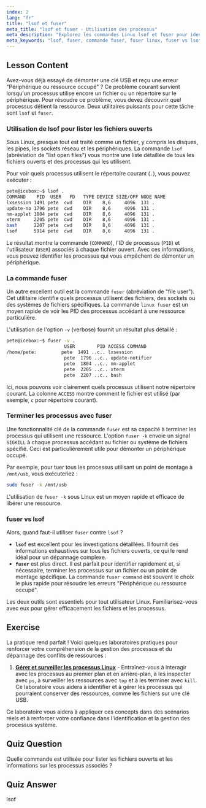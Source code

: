 ```yaml
---
index: 2
lang: "fr"
title: "lsof et fuser"
meta_title: "lsof et fuser - Utilisation des processus"
meta_description: "Explorez les commandes Linux lsof et fuser pour identifier quels processus utilisent des fichiers spécifiques. Apprenez à résoudre les erreurs 'Périphérique ou ressource occupée', comparez fuser et lsof, et utilisez des options comme fuser -k pour gérer efficacement les fichiers ouverts."
meta_keywords: "lsof, fuser, commande fuser, fuser linux, fuser vs lsof, lsof vs fuser, fuser -k linux, fichiers ouverts, gestion des processus, périphérique occupé, commandes Linux"
---
```


## Lesson Content

Avez-vous déjà essayé de démonter une clé USB et reçu une erreur "Périphérique ou ressource occupé" ? Ce problème courant survient lorsqu'un processus utilise encore un fichier ou un répertoire sur le périphérique. Pour résoudre ce problème, vous devez découvrir quel processus détient la ressource. Deux utilitaires puissants pour cette tâche sont `lsof` et `fuser`.

### Utilisation de lsof pour lister les fichiers ouverts

Sous Linux, presque tout est traité comme un fichier, y compris les disques, les pipes, les sockets réseau et les périphériques. La commande `lsof` (abréviation de "list open files") vous montre une liste détaillée de tous les fichiers ouverts et des processus qui les utilisent.

Pour voir quels processus utilisent le répertoire courant (`.`), vous pouvez exécuter :

```bash
pete@icebox:~$ lsof .
COMMAND    PID  USER   FD   TYPE DEVICE SIZE/OFF NODE NAME
lxsession 1491 pete  cwd    DIR    8,6     4096  131 .
update-no 1796 pete  cwd    DIR    8,6     4096  131 .
nm-applet 1804 pete  cwd    DIR    8,6     4096  131 .
xterm     2205 pete  cwd    DIR    8,6     4096  131 .
bash      2207 pete  cwd    DIR    8,6     4096  131 .
lsof      5914 pete  cwd    DIR    8,6     4096  131 .
```

Le résultat montre la commande (`COMMAND`), l'ID de processus (`PID`) et l'utilisateur (`USER`) associés à chaque fichier ouvert. Avec ces informations, vous pouvez identifier les processus qui vous empêchent de démonter un périphérique.

### La commande fuser

Un autre excellent outil est la commande `fuser` (abréviation de "file user"). Cet utilitaire identifie quels processus utilisent des fichiers, des sockets ou des systèmes de fichiers spécifiques. La commande `linux fuser` est un moyen rapide de voir les PID des processus accédant à une ressource particulière.

L'utilisation de l'option `-v` (verbose) fournit un résultat plus détaillé :

```bash
pete@icebox:~$ fuser -v .
                     USER        PID ACCESS COMMAND
/home/pete:         pete  1491 ..c.. lxsession
                     pete  1796 ..c.. update-notifier
                     pete  1804 ..c.. nm-applet
                     pete  2205 ..c.. xterm
                     pete  2207 ..c.. bash
```

Ici, nous pouvons voir clairement quels processus utilisent notre répertoire courant. La colonne `ACCESS` montre comment le fichier est utilisé (par exemple, `c` pour répertoire courant).

### Terminer les processus avec fuser

Une fonctionnalité clé de la commande `fuser` est sa capacité à terminer les processus qui utilisent une ressource. L'option `fuser -k` envoie un signal `SIGKILL` à chaque processus accédant au fichier ou système de fichiers spécifié. Ceci est particulièrement utile pour démonter un périphérique occupé.

Par exemple, pour tuer tous les processus utilisant un point de montage à `/mnt/usb`, vous exécuteriez :

```bash
sudo fuser -k /mnt/usb
```

L'utilisation de `fuser -k` sous Linux est un moyen rapide et efficace de libérer une ressource.

### fuser vs lsof

Alors, quand faut-il utiliser `fuser` contre `lsof` ?

- **`lsof`** est excellent pour les investigations détaillées. Il fournit des informations exhaustives sur tous les fichiers ouverts, ce qui le rend idéal pour un dépannage complexe.
- **`fuser`** est plus direct. Il est parfait pour identifier rapidement et, si nécessaire, terminer les processus sur un fichier ou un point de montage spécifique. La commande `fuser command` est souvent le choix le plus rapide pour résoudre les erreurs "Périphérique ou ressource occupé".

Les deux outils sont essentiels pour tout utilisateur Linux. Familiarisez-vous avec eux pour gérer efficacement les fichiers et les processus.

## Exercise

La pratique rend parfait ! Voici quelques laboratoires pratiques pour renforcer votre compréhension de la gestion des processus et du dépannage des conflits de ressources :

1. **[Gérer et surveiller les processus Linux](https://labex.io/fr/labs/comptia-manage-and-monitor-linux-processes-590864)** - Entraînez-vous à interagir avec les processus au premier plan et en arrière-plan, à les inspecter avec `ps`, à surveiller les ressources avec `top` et à les terminer avec `kill`. Ce laboratoire vous aidera à identifier et à gérer les processus qui pourraient conserver des ressources, comme les fichiers sur une clé USB.

Ce laboratoire vous aidera à appliquer ces concepts dans des scénarios réels et à renforcer votre confiance dans l'identification et la gestion des processus système.

## Quiz Question

Quelle commande est utilisée pour lister les fichiers ouverts et les informations sur les processus associés ?

## Quiz Answer

lsof
